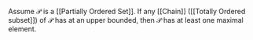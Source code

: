 Assume $\mathcal{P}$ is a [[Partially Ordered Set]]. If any [[Chain]] ([[Totally Ordered subset]]) of $\mathcal{P}$ has at an upper bounded, then $\mathcal{P}$ has at least one maximal element. 